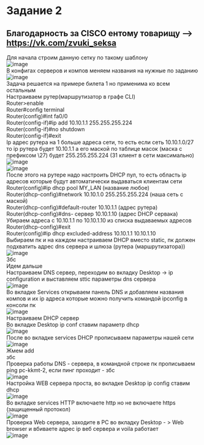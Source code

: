   
# Задание 2  
## Благодарность за CISCO ентому товарищу --> https://vk.com/zvuki_seksa  
  
Для начала строим данную сетку по такому шаблону  
![image](https://user-images.githubusercontent.com/81534024/163091653-a1b6994f-1e84-4a94-894a-2b76a3529cc1.png)  
В конфигах серверов и компов меняем названия на нужные по заданию   
![image](https://user-images.githubusercontent.com/81534024/163091694-233879b6-82fa-4bdb-83f2-dfdd63fb074d.png)  
Задача решается на примере билета 1 но применима ко всем остальным  
Настраиваем рутер(маршрутизатор в графе CLI)  
Router>enable   
Router#config terminal   
Router(config)#int fa0/0   
Router(config-if)#ip add 10.10.1.1 255.255.255.224   
Router(config-if)#no shutdown   
Router(config-if)#exit  
Ip адрес рутера на 1 больше адреса сети, то есть если сеть 10.10.1.0/27 то ip рутера будет 10.10.1.1 а его маской по таблице масок (маска с префиксом \27) будет 255.255.255.224 (31 клиент в сети максимально)   
![image](https://user-images.githubusercontent.com/81534024/163091752-40e733b6-9813-49ce-a033-9f6b85a19187.png)  
![image](https://user-images.githubusercontent.com/81534024/163091834-77862eda-e398-4588-88a1-7ec3f8d5ab16.png)  
После этого на рутере надо настроить DHCP пул, то есть область ip адресов которые будут автоматически выдаваться клиентам сети  
Router(config)#ip dhcp pool MY_LAN (название любое)  
Router(dhcp-config)#network 10.10.1.0 255.255.255.224 (наша сеть с маской)   
Router(dhcp-config)#default-router 10.10.1.1 (адрес рутера)  
Router(dhcp-config)#dns- сервер 10.10.1.10 (адрес DHCP сервака)  
Убираем адреса с 10.10.1.1 по 10.10.1.10 из списка выдаваемых адресов  
Router(dhcp-config)#exit  
Router(config)#ip dhcp excluded-address 10.10.1.1 10.10.1.10   
Выбираем пк и на каждом настраиваем DHCP вместо static, пк должен подхватить адрес dns сервера и шлюза (рутера (маршрутизатора))  
![image](https://user-images.githubusercontent.com/81534024/163091855-79e9375c-5e5e-4303-992c-fffa2be639df.png)  
Збс  
Идем дальше  
Настраиваем DNS сервер, переходим во вкладку Desktop -> ip configuration и выставляем sttic параметры dns сервера  
![image](https://user-images.githubusercontent.com/81534024/163091869-fcdefb3c-27f9-4fab-8160-135d54e26292.png)  
Во вкладке Services открываем панель DNS и добавляем названия компов и их ip адреса которые можно получить командой ipconfig в консоли пк  
![image](https://user-images.githubusercontent.com/81534024/163091882-a19e976f-e2ee-45be-87a4-5d53a29912f0.png)  
Настраиваем DHCP сервер  
Во вкладке Desktop ip conf ставим параметр dhcp  
![image](https://user-images.githubusercontent.com/81534024/163091891-e8de7f7a-4dda-4f67-b7aa-91b2256f1510.png)  
После во вкладке services DHCP прописываем параметры нашей сети  
![image](https://user-images.githubusercontent.com/81534024/163091907-095fca20-3966-4657-b2ae-55301cd28422.png)  
Жмем add   
збс  
Проверка работы DNS - сервера, в командной строке пк прописываем ping pc-kkmt-2, если пинг проходит - збс  
![image](https://user-images.githubusercontent.com/81534024/163091923-a125b1c5-0636-4c6c-a032-f35c4a75890b.png)  
Настройка WEB сервера проста, во вкладке Desktop ip config ставим dhcp  
![image](https://user-images.githubusercontent.com/81534024/163091942-5d6aa0ab-8aa1-42df-b71f-d7e9dabcc42d.png)  
Во вкладке services HTTP включаете http но не включаете https (защищенный протокол)  
![image](https://user-images.githubusercontent.com/81534024/163091961-2ae5b2fc-05ab-44f9-adc1-b7852a6f6d28.png)  
Проверка Web сервера, заходите в PC во вкладку Desktop - > Web browser и вбиваете адрес ip веб сервера и voila работает  
![image](https://user-images.githubusercontent.com/81534024/163091973-d8216a23-707c-4aa5-b908-6d4d3d0d7b6b.png)  
  
